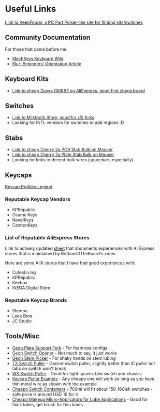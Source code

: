 # Useful Links

[Link to KeebFinder, a PC Part Picker-like site for finding kits/switches](https://keeb-finder.com/)

## Community Documentation

For those that came before me.

- [MechKeys Keyboard Wiki](https://wiki.keyboard.gay/)
- [Blur: Beginners' Orientation Article](https://thekeysource.co.uk/how-to-buy-and-build-a-custom-keyboard/)

## Keyboard Kits

- [Link to cheap Zuoya GMK67 on AliExpress, good first chyna board](https://aliexpi.com/4Kmz)

## Switches

- [Link to Milktooth Store, good for US folks](https://milktooth.nu/)
- Looking for INTL vendors for switches to add regions :D

## Stabs

- [Link to cheap Cherry 2u PCB Stab Bulk on Mouser](https://www.mouser.com/ProductDetail/540-G99-0742)
- [Link to cheap Cherry 2u Plate Stab Bulk on Mouser](https://www.mouser.com/ProductDetail/540-G99-0224)
- Looking for links to decent bulk wires (spacebars especially)

## Keycaps

[Keycap Profiles Legend](https://www.keycaps.info/)

### Reputable Keycap Vendors

- KPRepublic
- Osume Keys
- NovelKeys
- CannonKeys

### List of Reputable AliExpress Stores

Link to actively updated [sheet](https://docs.google.com/spreadsheets/u/0/d/e/2PACX-1vTC07f0YZG5CrKL2Z2oo-L09cMz6pnGOsV2Jj1hpLIpBHFAcK9_Pyegcq4LhHK2MOo8WaUYQ_SdYdIn/pubhtml) that documents experiences with AliExpress stores that is maintained by BottomOfTheBoard's xmex.

Here are some AliX stores that I have had good experiences with:

- CutesLiving
- KPRepublic
- Keebox
- INEDA Digital Store

### Reputable Keycap Brands

- Shenpo
- Leek Bros
- JC Studio

## Tools/Misc

- [Geon Plate Support Fork](https://geon.works/products/geon-plate-support-fork) - For foamless configs
- [Geon Switch Opener](https://geon.works/products/geon-switch-opener) - Not much to say, it just works
- [Geon Stem Picker](https://divinikey.com/collections/accessories/products/geon-stem-picker) - For shaky hands on stem lubing
- [TX Switch Puller](https://divinikey.com/products/tx-switch-puller?variant=40208825876545) - Decent switch puller, slightly better than IC puller bc/ tabs on switch won't break
- [WS Switch Puller](https://divinikey.com/collections/keyboard-tools/products/wuque-titanium-switch-puller) - Good for tight spaces b/w switch and chassis
- [Keycap Puller Example](https://divinikey.com/products/spiral-metal-keycap-puller) - Any cheapo one will work so long as you have thin metal wire as shown with the example
- [Cheapo Switch Containers](https://www.aliexpress.us/item/3256805089867412.html) - 700ml will fit about 150-160ish switches - safe price is around USD 16 for 4
- [Cheapo Makeup Micro-Applicators for Lube Applications](https://www.amazon.com/Applicator-Disposable-Applicators-Mascara-Extension/dp/B09YHJ685C/ref=sr_1_5) - Good for thick lubes, get brush for thin lubes
